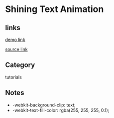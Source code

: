 # Shining Text Animation

## links
[demo link](https://aldopolojr.github.io/shining-text/)

[source link](https://youtu.be/C8paSmVFsVE)

## Category
tutorials

## Notes
- -webkit-background-clip: text;
- -webkit-text-fill-color: rgba(255, 255, 255, 0.1);
